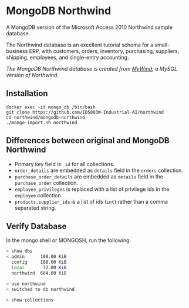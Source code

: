 MongoDB Northwind
===

A MongoDB version of the Microsoft Access 2010 Northwind sample database.

The Northwind database is an excellent tutorial schema for a 
small-business ERP, with customers, orders, inventory, purchasing, 
suppliers, shipping, employees, and single-entry accounting.

_The MongoDB Northwind database is created from
[MyWind](https://github.com/dalers/mywind); a MySQL version of Northwind._

Installation
---

    docker exec -it mongo_db /bin/bash
    git clone https://github.com/ID5003W-Industrial-AI/northwind
    cd northwind/mongodb-northwind
    ./mongo-import.sh northwind

Differences between original and MongoDB Northwind
---

* Primary key field is `_id` for all collections.
* `order_details` are embedded as `details` field in the `orders` collection.
* `purchase_order_details` are embedded as `details` field in the `purchase_order` collection.
* `employee_privileges` is replaced with a list of privilege ids in the `employee` collection.
* `products.supplier_ids` is a list of ids (`int`) rather than a comma separated string.

Verify Database
---

In the mongo shell or MONGOSH, run the following:

```bash
> show dbs
< admin      100.00 KiB
  config     108.00 KiB
  local       72.00 KiB
  northwind  684.00 KiB

> use northwind
< switched to db northwind

> show collections
```
